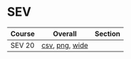 # SEV

| Course | Overall | Section |
| ------ | ------- | ------- |
| SEV 20 | [csv](https://github.com/UCSD-Historical-Enrollment-Data/2023Spring/blob/main/overall/SEV%2020.csv), [png](https://raw.githubusercontent.com/UCSD-Historical-Enrollment-Data/2023Spring/main/plot_overall/SEV%2020.png), [wide](https://raw.githubusercontent.com/UCSD-Historical-Enrollment-Data/2023Spring/main/plot_overall_wide/SEV%2020.png) |  |
